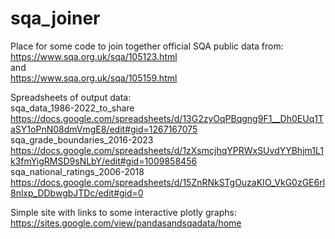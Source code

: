 # sqa_joiner<br />
Place for some code to join together official SQA public data from:<br />
https://www.sqa.org.uk/sqa/105123.html<br />
and<br />
https://www.sqa.org.uk/sqa/105159.html<br />

Spreadsheets of output data:<br />
sqa_data_1986-2022_to_share<br />
https://docs.google.com/spreadsheets/d/13G2zyOqPBqgng9F1__Dh0EUq1TaSY1oPnN08dmVmgE8/edit#gid=1267167075<br />
sqa_grade_boundaries_2016-2023<br />
https://docs.google.com/spreadsheets/d/1zXsmcjhqYPRWxSUvdYYBhjm1L1k3fmYigRMSD9sNLbY/edit#gid=1009858456<br />
sqa_national_ratings_2006-2018<br />
https://docs.google.com/spreadsheets/d/15ZnRNkSTgOuzaKIO_VkG0zGE6rl8nlxp_DDbwgbJTDc/edit#gid=0<br />

Simple site with links to some interactive plotly graphs:<br />
https://sites.google.com/view/pandasandsqadata/home
